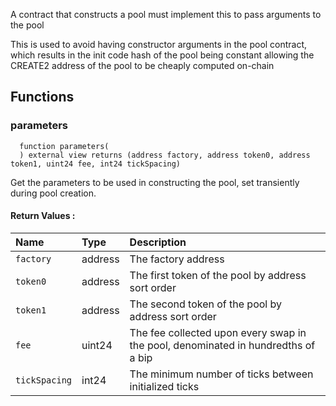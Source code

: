 A contract that constructs a pool must implement this to pass arguments to the pool

This is used to avoid having constructor arguments in the pool contract, which results in the init code hash
of the pool being constant allowing the CREATE2 address of the pool to be cheaply computed on-chain

## Functions
### parameters
```solidity
  function parameters(
  ) external view returns (address factory, address token0, address token1, uint24 fee, int24 tickSpacing)
```
Get the parameters to be used in constructing the pool, set transiently during pool creation.

#### Return Values :
| Name | Type | Description                                                          |
| :--- | :--- | :------------------------------------------------------------------- |
| `factory `| address | The factory address
| `token0` | address | The first token of the pool by address sort order
| `token1` | address | The second token of the pool by address sort order
| `fee `| uint24 |The fee collected upon every swap in the pool, denominated in hundredths of a bip
| `tickSpacing` | int24 | The minimum number of ticks between initialized ticks


